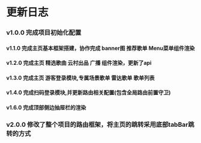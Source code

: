# 更新日志

### v1.0.0 完成项目初始化配置
#### v1.1.0 完成主页基本框架搭建，协作完成 banner图 推荐歌单 Menu菜单组件渲染
#### v1.2.0 完成主页 精选歌曲 云村出品 广播 组件渲染，更新了api
#### v1.3.0 完成主页 游客登录模块,专属场景歌单 雷达歌单 歌单列表
#### v1.4.0 完成扫码登录模块,并更新路由相关配置(包含全局路由前置守卫)
#### v1.6.0 完成顶部侧边抽屉栏的渲染

### v2.0.0 修改了整个项目的路由框架，将主页的跳转采用底部tabBar跳转的方式